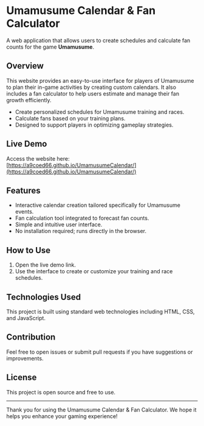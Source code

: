 # Umamusume Calendar & Fan Calculator

A web application that allows users to create schedules and calculate fan counts for the game **Umamusume**.

## Overview

This website provides an easy-to-use interface for players of Umamusume to plan their in-game activities by creating custom calendars. It also includes a fan calculator to help users estimate and manage their fan growth efficiently.

- Create personalized schedules for Umamusume training and races.
- Calculate fans based on your training plans.
- Designed to support players in optimizing gameplay strategies.

## Live Demo

Access the website here:  
[https://a9coed66.github.io/UmamusumeCalendar/](https://a9coed66.github.io/UmamusumeCalendar/)

## Features

- Interactive calendar creation tailored specifically for Umamusume events.
- Fan calculation tool integrated to forecast fan counts.
- Simple and intuitive user interface.
- No installation required; runs directly in the browser.

## How to Use

1. Open the live demo link.
2. Use the interface to create or customize your training and race schedules.

## Technologies Used

This project is built using standard web technologies including HTML, CSS, and JavaScript.

## Contribution

Feel free to open issues or submit pull requests if you have suggestions or improvements.

## License

This project is open source and free to use.

---

Thank you for using the Umamusume Calendar & Fan Calculator. We hope it helps you enhance your gaming experience!

